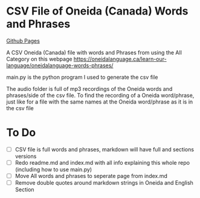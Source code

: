 # CSV File of Oneida (Canada) Words and Phrases
[Github Pages](https://cutthroat78.github.io/Oneida-Canada-Words-and-Phrases/)

A CSV Oneida (Canada) file with words and Phrases from using the All Category on this webpage https://oneidalanguage.ca/learn-our-language/oneidalanguage-words-phrases/ 

main.py is the python program I used to generate the csv file

The audio folder is full of mp3 recordings of the Oneida words and phrases/side of the csv file. To find the recording of a Oneida word/phrase, just like for a file with the same names at the Oneida word/phrase as it is in the csv file

# To Do
- [ ] CSV file is full words and phrases, markdown will have full and sections versions
- [ ] Redo readme.md and index.md with all info explaining this whole repo (including how to use main.py)
- [ ] Move All words and phrases to seperate page from index.md
- [ ] Remove double quotes around markdown strings in Oneida and English Section
